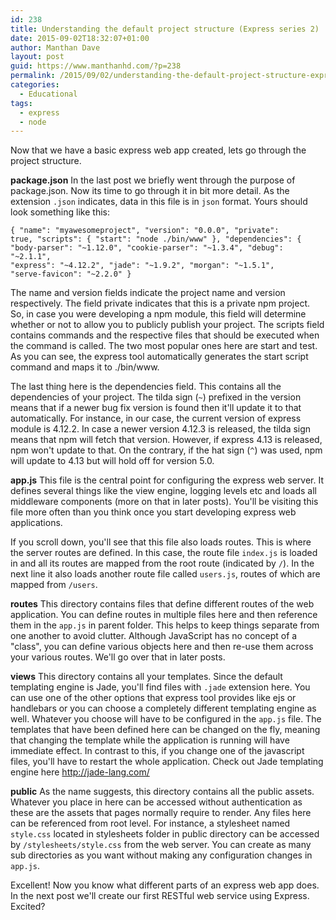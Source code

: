 ```yaml
---
id: 238
title: Understanding the default project structure (Express series 2)
date: 2015-09-02T18:32:07+01:00
author: Manthan Dave
layout: post
guid: https://www.manthanhd.com/?p=238
permalink: /2015/09/02/understanding-the-default-project-structure-express-series-2/
categories:
  - Educational
tags:
  - express
  - node
---
```

Now that we have a basic express web app created, lets go through the project structure.

<strong>package.json</strong>
In the last post we briefly went through the purpose of package.json. Now its time to go through it in bit more detail. As the extension <code>.json</code> indicates, data in this file is in <code>json</code> format. Yours should look something like this:<!--more-->

<code>{
"name": "myawesomeproject",
"version": "0.0.0",
"private": true,
"scripts": {
"start": "node ./bin/www"
},
"dependencies": {
"body-parser": "~1.12.0",
"cookie-parser": "~1.3.4",
"debug": "~2.1.1",
"express": "~4.12.2",
"jade": "~1.9.2",
"morgan": "~1.5.1",
"serve-favicon": "~2.2.0"
}</code>

The name and version fields indicate the project name and version respectively. The field private indicates that this is a private npm project. So, in case you were developing a npm module, this field will determine whether or not to allow you to publicly publish your project. The scripts field contains commands and the respective files that should be executed when the command is called. The two most popular ones here are start and test. As you can see, the express tool automatically generates the start script command and maps it to ./bin/www.

The last thing here is the dependencies field. This contains all the dependencies of your project. The tilda sign (<code>~</code>) prefixed in the version means that if a newer bug fix version is found then it'll update it to that automatically. For instance, in our case, the current version of express module is 4.12.2. In case a newer version 4.12.3 is released, the tilda sign means that npm will fetch that version. However, if express 4.13 is released, npm won't update to that. On the contrary, if the hat sign (<code>^</code>) was used, npm will update to 4.13 but will hold off for version 5.0.

<strong>app.js</strong>
This file is the central point for configuring the express web server. It defines several things like the view engine, logging levels etc and loads all middleware components (more on that in later posts). You'll be visiting this file more often than you think once you start developing express web applications.

If you scroll down, you'll see that this file also loads routes. This is where the server routes are defined. In this case, the route file <code>index.js</code> is loaded in and all its routes are mapped from the root route (indicated by <code>/</code>). In the next line it also loads another route file called <code>users.js</code>, routes of which are mapped from <code>/users</code>.

<strong>routes</strong>
This directory contains files that define different routes of the web application. You can define routes in multiple files here and then reference them in the <code>app.js</code> in parent folder. This helps to keep things separate from one another to avoid clutter. Although JavaScript has no concept of a "class", you can define various objects here and then re-use them across your various routes. We'll go over that in later posts.

<strong>views</strong>
This directory contains all your templates. Since the default templating engine is Jade, you'll find files with <code>.jade</code> extension here. You can use one of the other options that express tool provides like ejs or handlebars or you can choose a completely different templating engine as well. Whatever you choose will have to be configured in the <code>app.js</code> file. The templates that have been defined here can be changed on the fly, meaning that changing the template while the application is running will have immediate effect. In contrast to this, if you change one of the javascript files, you'll have to restart the whole application. Check out Jade templating engine here <a href="http://jade-lang.com/">http://jade-lang.com/</a>

<strong>public</strong>
As the name suggests, this directory contains all the public assets. Whatever you place in here can be accessed without authentication as these are the assets that pages normally require to render. Any files here can be referenced from root level. For instance, a stylesheet named <code>style.css</code> located in stylesheets folder in public directory can be accessed by <code>/stylesheets/style.css</code> from the web server. You can create as many sub directories as you want without making any configuration changes in <code>app.js</code>.

Excellent! Now you know what different parts of an express web app does. In the next post we'll create our first RESTful web service using Express. Excited?